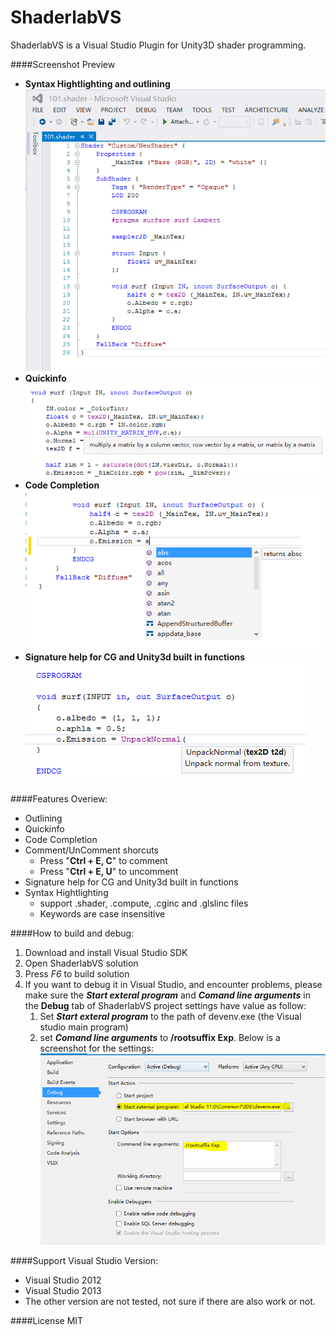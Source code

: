 ShaderlabVS
===========

ShaderlabVS is a Visual Studio Plugin for Unity3D shader programming.  

####Screenshot Preview

* **Syntax Hightlighting and outlining**  
	![](./img/Highlighting.PNG)
* **Quickinfo**
	![](./img/QuickInfo.PNG)
* **Code Completion**
	![](./img/CodeCompletion.PNG)
* **Signature help for CG and Unity3d built in functions**
	![](./img/SignatureHelp.PNG)

####Features Overiew:
* Outlining
* Quickinfo
* Code Completion
* Comment/UnComment shorcuts
    * Press "__Ctrl + E, C__" to comment
    * Press "__Ctrl + E, U__" to uncomment
* Signature help for CG and Unity3d built in functions
* Syntax Hightlighting
    * support .shader, .compute, .cginc and .glslinc files 
    * Keywords are case insensitive


####How to build and debug:
1. Download and install Visual Studio SDK
2. Open ShaderlabVS solution
3. Press *F6* to build solution
4. If you want to debug it in Visual Studio, and encounter problems, please make sure the **_Start exteral program_** and **_Comand line arguments_** in the **Debug** tab of ShaderlabVS project settings have value as follow:
    1. Set **_Start exteral program_** to the path of devenv.exe (the Visual studio main program)
    2. set **_Comand line arguments_** to **/rootsuffix Exp**. Below is a screenshot for the settings:
    ![](./img/DebugSettings.PNG)

####Support Visual Studio Version:
* Visual Studio 2012
* Visual Studio 2013
* The other version are not tested, not sure if there are also work or not.

####License
MIT


